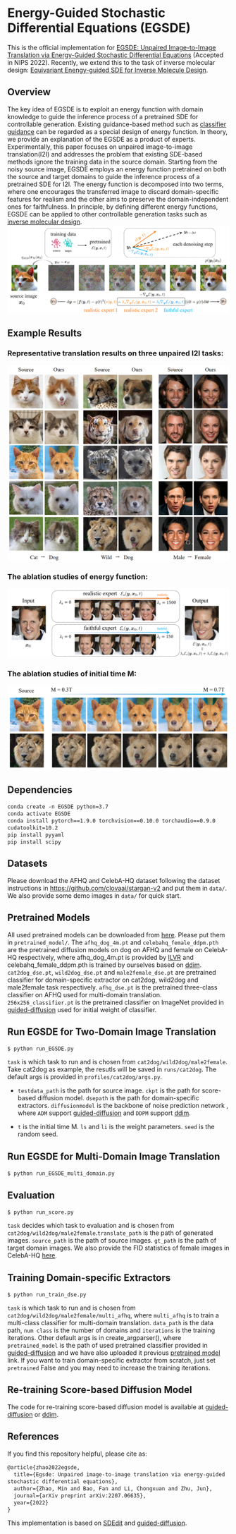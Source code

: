 # Energy-Guided Stochastic Differential Equations (EGSDE)
This is the official implementation for [EGSDE: Unpaired Image-to-Image Translation via
Energy-Guided Stochastic Differential Equations](https://arxiv.org/abs/2207.06635)  (Accepted in NIPS 2022). Recently, we extend this to the task of inverse molecular design: [Equivariant Enengy-guided SDE for Inverse Molecule Design](https://github.com/gracezhao1997/EEGSDE).
## Overview
The key idea of EGSDE is to exploit an energy function with domain knowledge 
to guide the inference process of a pretrained SDE for controllable generation.
Existing guidance-based method such as [classifier guidance](https://arxiv.org/abs/2105.05233) can be regarded as a special design of energy
function. In theory, we provide an explanation of the EGSDE as a product of experts.
Experimentally, this paper focuses on unpaired image-to-image translation(I2I) and addresses the problem that existing SDE-based methods ignore the training data in the source domain.
Starting from the noisy source image, EGSDE employs an energy function pretrained on both the source
and target domains to guide the inference process of a pretrained SDE for I2I. The energy function is decomposed into two terms, where one encourages
the transferred image to discard domain-specific features for realism and the other aims to
preserve the domain-independent ones for faithfulness. 
In principle, by defining different energy functions, EGSDE can be applied to other controllable generation tasks such as [inverse molecular design](https://arxiv.org/abs/2209.15408).
![image](figure/method.png)
## Example Results
### Representative translation results on three unpaired I2I tasks:
![image](figure/results.png)
### The ablation studies of energy function:
![image](figure/weight.png)
### The ablation studies of initial time M:
![image](figure/initial.png)
## Dependencies
```
conda create -n EGSDE python=3.7
conda activate EGSDE
conda install pytorch==1.9.0 torchvision==0.10.0 torchaudio==0.9.0 cudatoolkit=10.2
pip install pyyaml
pip install scipy
```
## Datasets
Please download the AFHQ and CelebA-HQ dataset following the dataset instructions in https://github.com/clovaai/stargan-v2 and put them in ```data/```. We also provide some demo images in ```data/``` for quick start.
## Pretrained Models
All used pretrained models can be downloaded from [here](https://drive.google.com/drive/folders/1awa0vkcWhd9LIEiS9VtGTwO5hI4WEI3G?usp=sharing). Please put them in ```pretrained_model/```.
The ```afhq_dog_4m.pt``` and ```celebahq_female_ddpm.pth``` are the pretrained diffusion models on dog on AFHQ and female on CelebA-HQ respectively, 
where afhq_dog_4m.pt is provided by [ILVR](https://github.com/jychoi118/ilvr_adm) and celebahq_female_ddpm.pth is trained by ourselves based on [ddim](https://github.com/ermongroup/ddim).
```cat2dog_dse.pt```, ```wild2dog_dse.pt``` and ```male2female_dse.pt``` are pretrained classifier for domain-specific extractor on cat2dog, wild2dog and male2female task respectively.
```afhq_dse.pt``` is the pretrained three-class classifier on AFHQ used for multi-domain translation. 
```256x256_classifier.pt``` is the pretrained classifier on ImageNet provided in [guided-diffusion](https://github.com/openai/guided-diffusion) used for initial weight of classifier.
## Run EGSDE for Two-Domain Image Translation

```
$ python run_EGSDE.py
```
```task``` is which task to run and is chosen from ```cat2dog/wild2dog/male2female```. Take cat2dog as example, the resutls will be saved in ```runs/cat2dog```. The default args is provided in ```profiles/cat2dog/args.py```.
* ```testdata_path``` is the path for source image. ```ckpt``` is the path for score-based diffusion model. ```dsepath``` is the path for domain-specific extractors. 
  ```diffusionmodel``` is the backbone of noise prediction network , where ```ADM``` support [guided-diffusion](https://github.com/openai/guided-diffusion) and ```DDPM``` support [ddim](https://github.com/ermongroup/ddim).

* ```t``` is the initial time M. ```ls``` and ```li``` is the weight parameters. ```seed``` is the random seed.
## Run EGSDE for Multi-Domain Image Translation

```
$ python run_EGSDE_multi_domain.py
```

## Evaluation
```
$ python run_score.py
```
```task``` decides which task to evaluation and is chosen from ```cat2dog/wild2dog/male2female```.```translate_path``` is the path of generated images. ```source_path``` is the path of source images. 
```gt_path``` is the path of target domain images. We also provide the FID statistics of female images in CelebA-HQ [here](https://drive.google.com/drive/folders/1awa0vkcWhd9LIEiS9VtGTwO5hI4WEI3G?usp=sharing).

## Training Domain-specific Extractors
```
$ python run_train_dse.py
```
```task``` is which task to run and is chosen from ```cat2dog/wild2dog/male2female/multi_afhq```, where ```multi_afhq``` is to train a multi-class classifier for multi-domain translation. 
```data_path``` is the data path, ```num class``` is the number of domains and ```iterations``` is the training iterations. 
Other default args is in create_argparser(), where ```pretrained_model``` is the path of used pretrained classifier provided in [guided-diffusion](https://github.com/openai/guided-diffusion) and we have also uploaded it previous [pretrained model](https://drive.google.com/drive/folders/1awa0vkcWhd9LIEiS9VtGTwO5hI4WEI3G?usp=sharing) link. 
If you want to train domain-specific extractor from scratch, just set ```pretrained``` False and you may need to increase the training iterations.
## Re-training Score-based Diffusion Model
The code for re-training score-based diffusion model is available at [guided-diffusion](https://github.com/openai/guided-diffusion) or [ddim](https://github.com/ermongroup/ddim).
## References
If you find this repository helpful, please cite as:
```
@article{zhao2022egsde,
  title={Egsde: Unpaired image-to-image translation via energy-guided stochastic differential equations},
  author={Zhao, Min and Bao, Fan and Li, Chongxuan and Zhu, Jun},
  journal={arXiv preprint arXiv:2207.06635},
  year={2022}
}
```
This implementation is based on [SDEdit](https://github.com/ermongroup/SDEdit) and [guided-diffusion](https://github.com/openai/guided-diffusion).